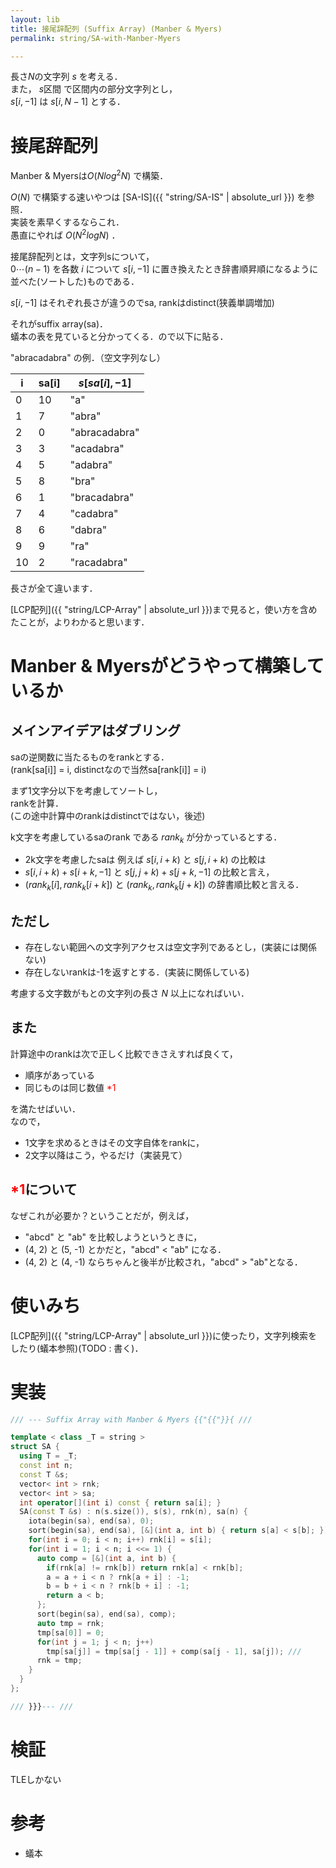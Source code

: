 ```yaml
---
layout: lib
title: 接尾辞配列 (Suffix Array) (Manber & Myers)
permalink: string/SA-with-Manber-Myers

---
```



長さ$N$の文字列 $s$ を考える．  
また， $s \text{区間}$ で区間内の部分文字列とし，  
$s[i, -1]$ は $s[i, N-1]$ とする．

# 接尾辞配列

Manber & Myersは$O(N log^2 N)$ で構築．

$O(N)$ で構築する速いやつは [SA-IS]({{ "string/SA-IS" | absolute_url }}) を参照．  
実装を素早くするならこれ．  
愚直にやれば $O(N^2 log N)$ ．

接尾辞配列とは，文字列sについて，  
$0 \cdots (n-1)$ を各数 $i$ について $s[i,-1]$ に置き換えたとき辞書順昇順になるように並べた(ソートした)ものである．

$s[i,-1]$ はそれぞれ長さが違うのでsa, rankはdistinct(狭義単調増加)

それがsuffix array(sa)．  
蟻本の表を見ていると分かってくる．ので以下に貼る．

"abracadabra" の例．（空文字列なし）

| i | sa[i] | $s[sa[i], -1]$ |
|--|--|--|
| 0 | 10 | "a" |
| 1 | 7 | "abra" |
| 2 | 0 | "abracadabra" |
| 3 | 3 | "acadabra" |
| 4 | 5 | "adabra" |
| 5 | 8 | "bra" |
| 6 | 1 | "bracadabra" |
| 7 | 4 | "cadabra" |
| 8 | 6 | "dabra" |
| 9 | 9 | "ra" |
| 10 | 2 | "racadabra" |

長さが全て違います．

[LCP配列]({{ "string/LCP-Array" | absolute_url }})まで見ると，使い方を含めたことが，よりわかると思います．

# Manber & Myersがどうやって構築しているか

## メインアイデアはダブリング

saの逆関数に当たるものをrankとする．  
(rank[sa[i]] = i, distinctなので当然sa[rank[i]] = i)

まず1文字分以下を考慮してソートし，  
rankを計算．  
(この途中計算中のrankはdistinctではない，後述)

k文字を考慮しているsaのrank である $rank_k$ が分かっているとする．  

* 2k文字を考慮したsaは 例えば $s[i,i+k)$ と $s[j,i+k)$ の比較は
* $s[i,i+k) + s[i+k,-1]$ と $s[j,j+k) + s[j+k,-1]$ の比較と言え，
* $(rank_k[i], rank_k[i + k])$ と $(rank_k, rank_k[j + k])$ の辞書順比較と言える．

## ただし

* 存在しない範囲への文字列アクセスは空文字列であるとし，(実装には関係ない)
* 存在しないrankは-1を返すとする．(実装に関係している)

考慮する文字数がもとの文字列の長さ $N$ 以上になればいい．

## また

計算途中のrankは次で正しく比較できさえすれば良くて，  

* 順序があっている
* 同じものは同じ数値 <span style="color:red">\*1</span>

を満たせばいい．  
なので，

* 1文字を求めるときはその文字自体をrankに，
* 2文字以降はこう，やるだけ（実装見て）

## <span style="color:red">\*1</span>について

なぜこれが必要か？ということだが，例えば，

* "abcd" と "ab" を比較しようというときに，  
* (4, 2) と (5, -1) とかだと，"abcd" < "ab" になる．
* (4, 2) と (4, -1) ならちゃんと後半が比較され，"abcd" > "ab"となる．

# 使いみち

[LCP配列]({{ "string/LCP-Array" | absolute_url }})に使ったり，文字列検索をしたり(蟻本参照)(TODO : 書く)．

# 実装


```cpp
/// --- Suffix Array with Manber & Myers {{"{{"}}{ ///

template < class _T = string >
struct SA {
  using T = _T;
  const int n;
  const T &s;
  vector< int > rnk;
  vector< int > sa;
  int operator[](int i) const { return sa[i]; }
  SA(const T &s) : n(s.size()), s(s), rnk(n), sa(n) {
    iota(begin(sa), end(sa), 0);
    sort(begin(sa), end(sa), [&](int a, int b) { return s[a] < s[b]; });
    for(int i = 0; i < n; i++) rnk[i] = s[i];
    for(int i = 1; i < n; i <<= 1) {
      auto comp = [&](int a, int b) {
        if(rnk[a] != rnk[b]) return rnk[a] < rnk[b];
        a = a + i < n ? rnk[a + i] : -1;
        b = b + i < n ? rnk[b + i] : -1;
        return a < b;
      };
      sort(begin(sa), end(sa), comp);
      auto tmp = rnk;
      tmp[sa[0]] = 0;
      for(int j = 1; j < n; j++)
        tmp[sa[j]] = tmp[sa[j - 1]] + comp(sa[j - 1], sa[j]); ///
      rnk = tmp;
    }
  }
};

/// }}}--- ///
```


# 検証

TLEしかない

# 参考

* 蟻本

